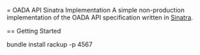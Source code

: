 = OADA API Sinatra Implementation
A simple non-production implementation of the OADA API specification written in [Sinatra](http://www.sinatrarb.com/). 

== Getting Started

  bundle install
  rackup -p 4567
